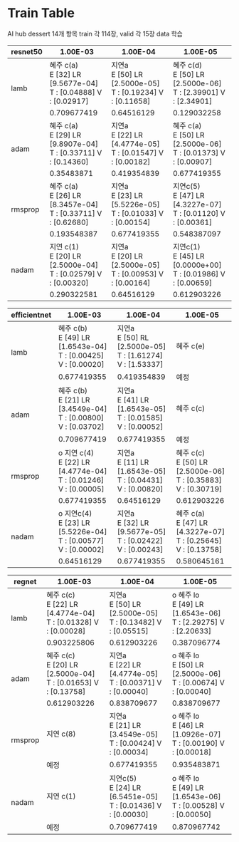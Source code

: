 # Train Table

AI hub dessert 14개 항목 train 각 114장, valid 각 15장 data 학습



<table>
<thead>
  <tr>
    <th>resnet50</th>
    <th>1.00E-03</th>
    <th>1.00E-04</th>
    <th>1.00E-05</th>
  </tr>
</thead>
<tbody>
  <tr>
    <td rowspan="2">lamb</td>
    <td>혜주 c(a) <br>    E [32] LR [9.5677e-04] <br>     T : [0.04888] V : [0.02917]</td>
    <td>지연a <br>E [50] LR [2.5000e-05]<br>T : [0.19234] V : [0.11658]</td>
    <td>혜주 c(d) <br>E [50] LR [2.5000e-06] <br>     T : [2.39901] V : [2.34901]</td>
  </tr>
  <tr>
    <td>0.709677419</td>
    <td>0.64516129</td>
    <td>0.129032258</td>
  </tr>
  <tr>
    <td rowspan="2">adam</td>
    <td>혜주 c(a)     <br>E [29] LR [9.8907e-04] <br>     T : [0.33711] V : [0.14360]</td>
    <td>지연a <br>E [22] LR [4.4774e-05]<br>T : [0.01547] V : [0.00182]</td>
    <td>혜주 c(a)     <br>E [50] LR [2.5000e-06] <br>     T : [0.01373] V : [0.00907]</td>
  </tr>
  <tr>
    <td>0.35483871</td>
    <td>0.419354839</td>
    <td>0.677419355</td>
  </tr>
  <tr>
    <td rowspan="2">rmsprop</td>
    <td>혜주 c(a)     <br>E [26] LR [8.3457e-04] <br>     T : [0.33711] V : [0.62680]</td>
    <td>지연a <br>E [23] LR [5.5226e-05] <br>T : [0.01033] V : [0.00154]</td>
    <td>지연c(5) <br>E [47] LR [4.3227e-07]<br>T : [0.01120] V : [0.00361]</td>
  </tr>
  <tr>
    <td>0.193548387</td>
    <td>0.677419355</td>
    <td>0.548387097</td>
  </tr>
  <tr>
    <td rowspan="2">nadam</td>
    <td>지연 c(1) <br>     E [20] LR [2.5000e-04]   <br>     T : [0.02579] V : [0.00320]</td>
    <td>지연a <br>E [20] LR [2.5000e-05] <br>T : [0.00953] V : [0.00164]</td>
    <td>지연c(1) <br>E [45] LR [0.0000e+00]<br>T : [0.01986] V : [0.00659]</td>
  </tr>
  <tr>
    <td>0.290322581</td>
    <td>0.64516129</td>
    <td>0.612903226</td>
  </tr>
</tbody>
</table>


<table>
<thead>
  <tr>
    <th>efficientnet</th>
    <th>1.00E-03</th>
    <th>1.00E-04</th>
    <th>1.00E-05</th>
  </tr>
</thead>
<tbody>
  <tr>
    <td rowspan="2">lamb</td>
    <td>혜주 c(b)     <br>E [49] LR [1.6543e-04] <br>     T : [0.00425] V : [0.00020]</td>
    <td>지연a <br>E [50] RL [2.5000e-05]<br>T : [1.61274] V : [1.53337]</td>
    <td>혜주 c(e)</td>
  </tr>
  <tr>
    <td>0.677419355</td>
    <td>0.419354839</td>
    <td>예정</td>
  </tr>
  <tr>
    <td rowspan="2">adam</td>
    <td>혜주 c(b)     <br>E [21] LR [3.4549e-04] <br>     T : [0.00800] V : [0.03702]</td>
    <td>지연a <br>E [41] LR [1.6543e-05]<br>T : [0.01585] V : [0.00052]</td>
    <td>혜주 c(c)</td>
  </tr>
  <tr>
    <td>0.709677419</td>
    <td>0.677419355</td>
    <td>예정</td>
  </tr>
  <tr>
    <td rowspan="2">rmsprop</td>
    <td>o 지연 c(4) <br>E [22] LR [4.4774e-04] <br>T : [0.01246] V : [0.00005]</td>
    <td>지연a <br>E [11] LR [1.6543e-05]<br>T : [0.04431] V : [0.00820]</td>
    <td>혜주 c(c)<br>     E [50] LR [2.5000e-06] <br>     T : [0.35883] V : [0.30719]</td>
  </tr>
  <tr>
    <td>0.677419355</td>
    <td>0.64516129</td>
    <td>0.612903226</td>
  </tr>
  <tr>
    <td rowspan="2">nadam</td>
    <td>o 지연c(4) <br>E [23] LR [5.5226e-04] <br>T : [0.00577] V : [0.00002]</td>
    <td>지연a <br>E [32] LR [9.5677e-05]<br>T : [0.02422] V : [0.00243]</td>
    <td>혜주 c(a)     <br>E [47] LR [4.3227e-07] <br>     T : [0.25645] V : [0.13758]</td>
  </tr>
  <tr>
    <td>0.64516129</td>
    <td>0.677419355</td>
    <td>0.580645161</td>
  </tr>
</tbody>
</table>


<table>
<thead>
  <tr>
    <th>regnet  </th>
    <th>1.00E-03</th>
    <th>1.00E-04</th>
    <th>1.00E-05</th>
  </tr>
</thead>
<tbody>
  <tr>
    <td rowspan="2">lamb</td>
    <td>혜주 c(c) <br>E [22] LR [4.4774e-04] <br>T : [0.01328] V : [0.00028]</td>
    <td> 지연a<br>E [50] LR [2.5000e-05]<br>T : [0.13482] V : [0.05515] </td>
    <td> o 혜주 lo <br>E [49] LR [1.6543e-06] <br>T : [2.29275] V : [2.20633]</td>
  </tr>
  <tr>
    <td>0.903225806</td>
    <td>0.612903226</td>
    <td>0.387096774</td>
  </tr>
  <tr>
    <td rowspan="2">adam</td>
    <td>혜주 c(c) <br>E [20] LR [2.5000e-04] <br>T : [0.01653] V : [0.13758]</td>
    <td> 지연a<br>E [22] LR [4.4774e-05] <br>T : [0.00371] V : [0.00040] </td>
    <td> o 혜주 lo <br>E [50] LR [2.5000e-06] <br>T : [0.00674] V : [0.00040]</td>
  </tr>
  <tr>
    <td>0.612903226</td>
    <td>0.838709677</td>
    <td>0.838709677</td>
  </tr>
  <tr>
    <td rowspan="2">rmsprop</td>
    <td>지연 c(8)        </td>
    <td> 지연a<br>E [21] LR [3.4549e-05]<br>T : [0.00424] V : [0.00034] </td>
    <td> o 혜주 lo <br>E [46] LR [1.0926e-07] <br>T : [0.00190] V : [0.00018]</td>
  </tr>
  <tr>
    <td>예정</td>
    <td>0.677419355</td>
    <td>0.935483871</td>
  </tr>
  <tr>
    <td rowspan="2"> nadam</td>
    <td>지연 c(1) </td>
    <td> 지연c(5)<br>E [24] LR [6.5451e-05]<br>T : [0.01436] V : [0.00030] </td>
    <td> o 혜주 lo<br>E [49] LR [1.6543e-06] <br>T : [0.00528] V : [0.00050] </td>
  </tr>
  <tr>
    <td>예정</td>
    <td>0.709677419</td>
    <td>0.870967742</td>
  </tr>
</tbody>
</table>
